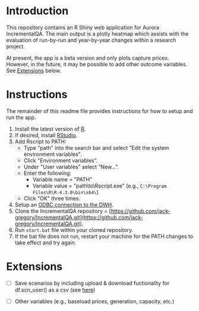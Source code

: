 # Introduction

This repository contains an R Shiny web application for Aurora IncrementalQA.  The main output is a plotly heatmap which assists with the evaluation of run-by-run and year-by-year changes within a research project.

At present, the app is a beta version and only plots capture prices.  However, in the future, it may be possible to add other outcome variables.  See [Extensions](#extensions) below.


# Instructions

The remainder of this readme file provides instructions for how to setup and run the app.

1. Install the latest version of [R](https://cran.rstudio.com/).
2. If desired, install [RStudio](https://posit.co/download/rstudio-desktop/).
3. Add Rscript to PATH:
   - Type "path" into the search bar and select "Edit the system environment variables".
   - Click "Environment variables".
   - Under "User variables" select "New...".
   - Enter the following:
      - Variable name = "PATH"
      - Variable value = "path\to\Rscript.exe" (e.g., `C:\Program Files\R\R-4.3.0\bin\x64\`)
   - Click "OK" three times.
4. Setup an [ODBC connection to the DWH](https://auroraenergy.atlassian.net/wiki/spaces/AW/pages/3642130481/Data+Warehouse+Password+Update+Methods#ODBC).
5. Clone the IncrementalQA repository = [https://github.com/jack-gregory/IncrementalQA.git](https://github.com/jack-gregory/IncrementalQA.git).
6. Run `start.bat` file within your cloned repository.
7. If the bat file does not run, restart your machine for the PATH changes to take effect and try again.


# Extensions

- [ ] Save scenarios by including upload & download fuctionality for df.scn_user() as a csv (see [here](https://mastering-shiny.org/action-transfer.html))
- [ ] Other variables (e.g., baseload prices, generation, capacity, etc.)

